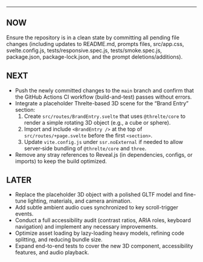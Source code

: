 ---
## NOW

Ensure the repository is in a clean state by committing all pending file changes (including updates to README.md, prompts files, src/app.css, svelte.config.js, tests/responsive.spec.js, tests/smoke.spec.js, package.json, package-lock.json, and the prompt deletions/additions).

## NEXT

- Push the newly committed changes to the `main` branch and confirm that the GitHub Actions CI workflow (build-and-test) passes without errors.  
- Integrate a placeholder Threlte-based 3D scene for the “Brand Entry” section:  
  1. Create `src/routes/BrandEntry.svelte` that uses `@threlte/core` to render a simple rotating 3D object (e.g., a cube or sphere).  
  2. Import and include `<BrandEntry />` at the top of `src/routes/+page.svelte` before the first `<section>`.  
  3. Update `vite.config.js` under `ssr.noExternal` if needed to allow server‐side bundling of `@threlte/core` and `three`.  
- Remove any stray references to Reveal.js (in dependencies, configs, or imports) to keep the build optimized.

## LATER

- Replace the placeholder 3D object with a polished GLTF model and fine-tune lighting, materials, and camera animation.  
- Add subtle ambient audio cues synchronized to key scroll-trigger events.  
- Conduct a full accessibility audit (contrast ratios, ARIA roles, keyboard navigation) and implement any necessary improvements.  
- Optimize asset loading by lazy-loading heavy models, refining code splitting, and reducing bundle size.  
- Expand end-to-end tests to cover the new 3D component, accessibility features, and audio playback.